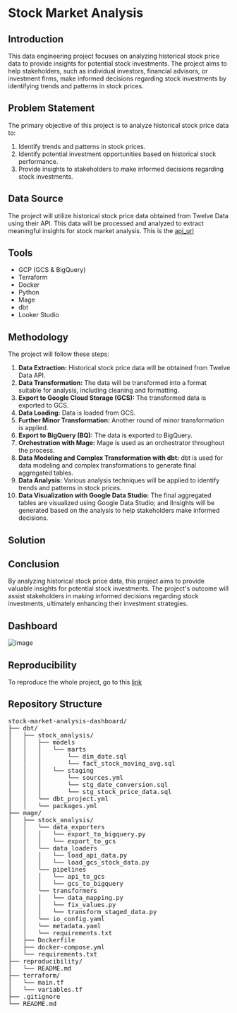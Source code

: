 # Stock Market Analysis

## Introduction

This data engineering project focuses on analyzing historical stock price data to provide insights for potential stock investments. The project aims to help stakeholders, such as individual investors, financial advisors, or investment firms, make informed decisions regarding stock investments by identifying trends and patterns in stock prices.

## Problem Statement

The primary objective of this project is to analyze historical stock price data to:

1. Identify trends and patterns in stock prices.
2. Identify potential investment opportunities based on historical stock performance.
3. Provide insights to stakeholders to make informed decisions regarding stock investments.

## Data Source

The project will utilize historical stock price data obtained from Twelve Data using their API. This data will be processed and analyzed to extract meaningful insights for stock market analysis. This is the [api_url](https://api.twelvedata.com/time_series?symbol={stock}&interval={interval}&apikey={api_key}&format=CSV&outputsize=5000&delimiter=,)

## Tools
- GCP (GCS & BigQuery)
- Terraform
- Docker
- Python
- Mage
- dbt
- Looker Studio

## Methodology

The project will follow these steps:

1. **Data Extraction:** Historical stock price data will be obtained from Twelve Data API.
2. **Data Transformation:** The data will be transformed into a format suitable for analysis, including cleaning and formatting.
3. **Export to Google Cloud Storage (GCS):** The transformed data is exported to GCS.
4. **Data Loading:** Data is loaded from GCS.
5. **Further Minor Transformation:** Another round of minor transformation is applied.
6. **Export to BigQuery (BQ):** The data is exported to BigQuery.
7. **Orchestration with Mage:** Mage is used as an orchestrator throughout the process.
8. **Data Modeling and Complex Transformation with dbt:** dbt is used for data modeling and complex transformations to generate final aggregated tables.
9. **Data Analysis:** Various analysis techniques will be applied to identify trends and patterns in stock prices.
10. **Data Visualization with Google Data Studio:** The final aggregated tables are visualized using Google Data Studio; and iInsights will be generated based on the analysis to help stakeholders make informed decisions.

## Solution



## Conclusion

By analyzing historical stock price data, this project aims to provide valuable insights for potential stock investments. The project's outcome will assist stakeholders in making informed decisions regarding stock investments, ultimately enhancing their investment strategies.

## Dashboard

![image](https://github.com/BrysonShitsukane77/stock-market-analysis-dashboard/assets/124519816/30485990-01ea-48f9-b19b-536ef96ba84f)

## Reproducibility

To reproduce the whole project, go to this [link](https://github.com/BrysonShitsukane77/stock-market-analysis-dashboard/blob/main/reproducibility/README.md)

## Repository Structure

<pre>
stock-market-analysis-dashboard/
├── dbt/
│   ├── stock_analysis/
│   │   ├── models
│   │   │   └── marts
│   │   │       └── dim_date.sql
│   │   │       └── fact_stock_moving_avg.sql
│   │   │   └── staging
│   │   │       └── sources.yml
│   │   │       └── stg_date_conversion.sql
│   │   │       └── stg_stock_price_data.sql
│   │   └── dbt_project.yml
│   │   └── packages.yml
├── mage/
│   ├── stock_analysis/
│   │   └── data_exporters
│   │   │   └── export_to_bigquery.py
│   │   │   └── export_to_gcs
│   │   └── data_loaders
│   │   │   └── load_api_data.py
│   │   │   └── load_gcs_stock_data.py
│   │   └── pipelines
│   │   │   └── api_to_gcs  
│   │   │   └── gcs_to_bigquery
│   │   └── transformers
│   │   │   └── data_mapping.py
│   │   │   └── fix_values.py
│   │   │   └── transform_staged_data.py
│   │   └── io_config.yaml
│   │   └── metadata.yaml
│   │   └── requirements.txt
│   ├── Dockerfile
│   ├── docker-compose.yml
│   └── requirements.txt
├── reproducibility/
│   └── README.md
├── terraform/
│   └── main.tf
│   └── variables.tf
├── .gitignore
└── README.md
</pre>

